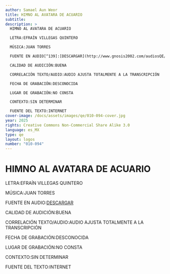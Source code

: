 ```yaml
---
author: Samael Aun Weor
title: HIMNO AL AVATARA DE ACUARIO
subtitle:
description: >
  HIMNO AL AVATARA DE ACUARIO

  LETRA:EFRAÍN VILLEGAS QUINTERO

  MÚSICA:JUAN TORRES

  FUENTE EN AUDIO[^139]:[DESCARGAR](http://www.gnosis2002.com/audiosQE/HIMNO-AL-AVATARA-DE-ACUARIO.zip)

  CALIDAD DE AUDICIÓN:BUENA

  CORRELACIÓN TEXTO/AUDIO:AUDIO AJUSTA TOTALMENTE A LA TRANSCRIPCIÓN

  FECHA DE GRABACIÓN:DESCONOCIDA

  LUGAR DE GRABACIÓN:NO CONSTA

  CONTEXTO:SIN DETERMINAR

  FUENTE DEL TEXTO:INTERNET
cover-image: /docs/assets/images/qe/010-094-cover.jpg
year: 2025
rights: Creative Commons Non-Commercial Share Alike 3.0
language: es_MX
type: qe
layout: logos
number: "010-094"
---
```

# HIMNO AL AVATARA DE ACUARIO

LETRA:EFRAÍN VILLEGAS QUINTERO

MÚSICA:JUAN TORRES

FUENTE EN AUDIO:[DESCARGAR](http://www.gnosis2002.com/audiosQE/HIMNO-AL-AVATARA-DE-ACUARIO.zip)

CALIDAD DE AUDICIÓN:BUENA

CORRELACIÓN TEXTO/AUDIO:AUDIO AJUSTA TOTALMENTE A LA TRANSCRIPCIÓN

FECHA DE GRABACIÓN:DESCONOCIDA

LUGAR DE GRABACIÓN:NO CONSTA

CONTEXTO:SIN DETERMINAR

FUENTE DEL TEXTO:INTERNET
